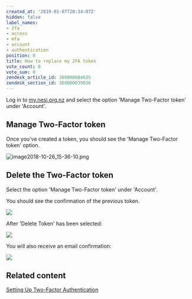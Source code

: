 ```yaml
---
created_at: '2019-01-07T20:34:07Z'
hidden: false
label_names:
- 2fa
- access
- mfa
- account
- authentication
position: 0
title: How to replace my 2FA token
vote_count: 0
vote_sum: 0
zendesk_article_id: 360000684635
zendesk_section_id: 360000039036
---
```


Log in to [my.nesi.org.nz](https://my.nesi.org.nz) and select the option
'Manage Two-Factor token' under 'Account'.

## Manage Two-Factor token

Once you've created a token, you should see the 'Manage Two-Factor
token' option.

![image2018-10-26\_15-36-10.png](../includes/image2018-10-26_15-36-10.png)

## Delete the Two-Factor token

Select the option 'Manage Two-Factor token' under 'Account'.

You should see the confirmation of the previous token.

![](../includes/mceclip0.png)

After 'Delete Token' has been selected:

![](../includes/mceclip1.png)

You will also receive an email confirmation:

![](../includes/mceclip3.png)

## Related content

[Setting Up Two-Factor
Authentication](https://support.nesi.org.nz/hc/en-gb/articles/360000203075-Setting-Up-Two-Factor-Authentication)
